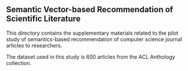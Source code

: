 ## Semantic Vector-based Recommendation of Scientific Literature
This directory contains the supplementary materials related to the pilot study of semantics-based recommendation of computer science journal articles to researchers.

The dataset used in this study is 600 articles from the ACL Anthology collection.
